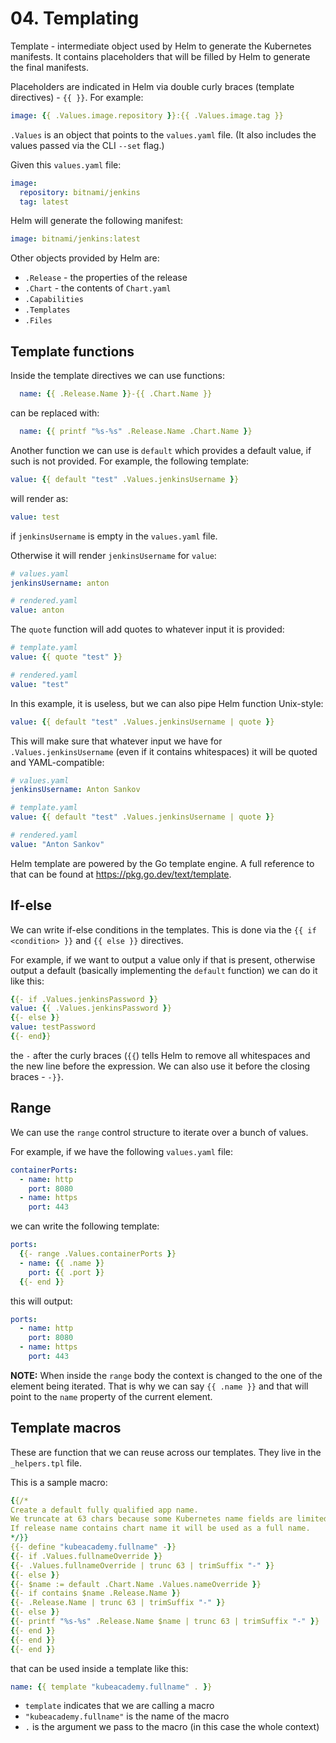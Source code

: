# 04. Templating

Template - intermediate object used by Helm to generate the Kubernetes manifests.
It contains placeholders that will be filled by Helm to generate the final manifests.

Placeholders are indicated in Helm via double curly braces (template directives) - `{{ }}`.
For example:

```yaml
image: {{ .Values.image.repository }}:{{ .Values.image.tag }}
```

`.Values` is an object that points to the `values.yaml` file.
(It also includes the values passed via the CLI `--set` flag.)

Given this `values.yaml` file:

```yaml
image:
  repository: bitnami/jenkins
  tag: latest
```

Helm will generate the following manifest:

```yaml
image: bitnami/jenkins:latest
```

Other objects provided by Helm are:

- `.Release` - the properties of the release
- `.Chart` - the contents of `Chart.yaml`
- `.Capabilities`
- `.Templates`
- `.Files`

## Template functions

Inside the template directives we can use functions:

```yaml
  name: {{ .Release.Name }}-{{ .Chart.Name }}
```

can be replaced with:

```yaml
  name: {{ printf "%s-%s" .Release.Name .Chart.Name }}
```

Another function we can use is `default` which provides a default value, if such is not provided.
For example, the following template:

```yaml
value: {{ default "test" .Values.jenkinsUsername }}
```

will render as:

```yaml
value: test
```

if `jenkinsUsername` is empty in the `values.yaml` file.

Otherwise it will render `jenkinsUsername` for `value`:

```yaml
# values.yaml
jenkinsUsername: anton

# rendered.yaml
value: anton
```

The `quote` function will add quotes to whatever input it is provided:

```yaml
# template.yaml
value: {{ quote "test" }}

# rendered.yaml
value: "test"
```

In this example, it is useless, but we can also pipe Helm function Unix-style:

```yaml
value: {{ default "test" .Values.jenkinsUsername | quote }}
```

This will make sure that whatever input we have for `.Values.jenkinsUsername` (even if it contains whitespaces) it will be quoted and YAML-compatible:

```yaml
# values.yaml
jenkinsUsername: Anton Sankov

# template.yaml
value: {{ default "test" .Values.jenkinsUsername | quote }}

# rendered.yaml
value: "Anton Sankov"
```

Helm template are powered by the Go template engine.
A full reference to that can be found at <https://pkg.go.dev/text/template>.

## If-else

We can write if-else conditions in the templates.
This is done via the `{{ if <condition> }}` and `{{ else }}` directives.

For example, if we want to output a value only if that is present, otherwise output a default (basically implementing the `default` function) we can do it like this:

```yaml
{{- if .Values.jenkinsPassword }}
value: {{ .Values.jenkinsPassword }}
{{- else }}
value: testPassword
{{- end}}
```

the `-` after the curly braces (`{{`) tells Helm to remove all whitespaces and the new line before the expression.
We can also use it before the closing braces - `-}}`.

## Range

We can use the `range` control structure to iterate over a bunch of values.

For example, if we have the following `values.yaml` file:

```yaml
containerPorts:
  - name: http
    port: 8080
  - name: https
    port: 443
```

we can write the following template:

```yaml
ports:
  {{- range .Values.containerPorts }}
  - name: {{ .name }}
    port: {{ .port }}
  {{- end }}
```

this will output:

```yaml
ports:
  - name: http
    port: 8080
  - name: https
    port: 443
```

**NOTE:** When inside the `range` body the context is changed to the one of the element being iterated.
That is why we can say `{{ .name }}` and that will point to the `name` property of the current element.

## Template macros

These are function that we can reuse across our templates.
They live in the `_helpers.tpl` file.

This is a sample macro:

```yaml
{{/*
Create a default fully qualified app name.
We truncate at 63 chars because some Kubernetes name fields are limited to this (by the DNS naming spec).
If release name contains chart name it will be used as a full name.
*/}}
{{- define "kubeacademy.fullname" -}}
{{- if .Values.fullnameOverride }}
{{- .Values.fullnameOverride | trunc 63 | trimSuffix "-" }}
{{- else }}
{{- $name := default .Chart.Name .Values.nameOverride }}
{{- if contains $name .Release.Name }}
{{- .Release.Name | trunc 63 | trimSuffix "-" }}
{{- else }}
{{- printf "%s-%s" .Release.Name $name | trunc 63 | trimSuffix "-" }}
{{- end }}
{{- end }}
{{- end }}
```

that can be used inside a template like this:

```yaml
name: {{ template "kubeacademy.fullname" . }}
```

- `template` indicates that we are calling a macro
- `"kubeacademy.fullname"` is the name of the macro
- `.` is the argument we pass to the macro (in this case the whole context)
